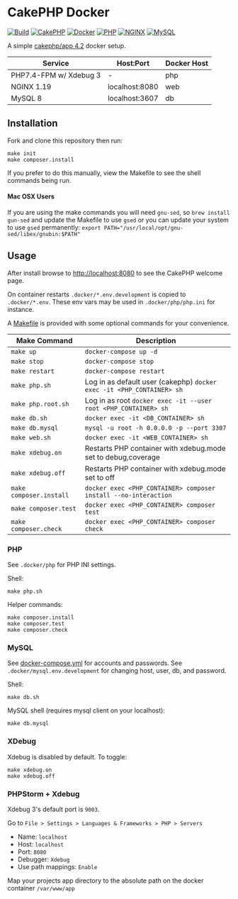 # CakePHP Docker

[![Build](https://github.com/cnizzardini/cakephp-docker/workflows/Build/badge.svg?branch=master)](https://github.com/cnizzardini/cakephp-docker/actions)
[![CakePHP](https://img.shields.io/badge/cakephp-4.2-red?logo=cakephp)](https://book.cakephp.org/4/en/index.html)
[![Docker](https://img.shields.io/badge/docker-0db7ed.svg?logo=docker)](https://www.docker.com)
[![PHP](https://img.shields.io/badge/php-7.4-8892BF.svg?logo=php)](https://php.net/)
[![NGINX](https://img.shields.io/badge/nginx-1.19-009639.svg?logo=nginx)](https://www.nginx.com/)
[![MySQL](https://img.shields.io/badge/mysql-8-00758F.svg?logo=mysql)](https://www.mysql.com/)

A simple [cakephp/app 4.2](https://github.com/cakephp/app/releases/tag/4.2.1) docker setup.

| Service                   | Host:Port         | Docker Host   |
| -----------               | -----------       | -----------   |
| PHP7.4-FPM w/ Xdebug 3    | -                 | php           |
| NGINX 1.19                | localhost:8080    | web           |
| MySQL 8                   | localhost:3607    | db            |

## Installation

Fork and clone this repository then run:

```console
make init
make composer.install
```

If you prefer to do this manually, view the Makefile to see the shell commands being run.

#### Mac OSX Users
If you are using the make commands you will need `gnu-sed`, so `brew install gun-sed` and update the Makefile to
use `gsed` or you can update your system to use `gsed` permanently:
`export PATH="/usr/local/opt/gnu-sed/libex/gnubin:$PATH"`

## Usage

After install browse to [http://localhost:8080](http://localhost:8080) to see the CakePHP welcome page.

On container restarts `.docker/*.env.development` is copied to `.docker/*.env`. These env vars may be used in
`.docker/php/php.ini` for instance.

A [Makefile](Makefile) is provided with some optional commands for your convenience.

| Make Command              | Description       |
| -----------               | -----------       |
| `make up`                 | `docker-compose up -d` |
| `make stop`               | `docker-compose stop` |
| `make restart`            | `docker-compose restart` |
| `make php.sh`             | Log in as default user (cakephp) `docker exec -it <PHP_CONTAINER> sh` |
| `make php.root.sh`         | Log in as root `docker exec -it --user root <PHP_CONTAINER> sh` |
| `make db.sh`             | `docker exec -it <DB_CONTAINER> sh` |
| `make db.mysql`           | `mysql -u root -h 0.0.0.0 -p --port 3307` |
| `make web.sh`             | `docker exec -it <WEB_CONTAINER> sh` |
| `make xdebug.on`          | Restarts PHP container with xdebug.mode set to debug,coverage |
| `make xdebug.off`         | Restarts PHP container with xdebug.mode set to off |
| `make composer.install`   | `docker exec <PHP_CONTAINER> composer install --no-interaction` |
| `make composer.test`      | `docker exec <PHP_CONTAINER> composer test` |
| `make composer.check`     | `docker exec <PHP_CONTAINER> composer check` |

### PHP

See `.docker/php` for PHP INI settings. 

Shell:

```console
make php.sh
```

Helper commands:

```console
make composer.install
make composer.test
make composer.check
```

### MySQL

See [docker-compose.yml](docker-compose.yml) for accounts and passwords. See `.docker/mysql.env.development` for
changing host, user, db, and password.

Shell:

```console
make db.sh
```

MySQL shell (requires mysql client on your localhost):

```console
make db.mysql
```

### XDebug

Xdebug is disabled by default. To toggle:

```console
make xdebug.on
make xdebug.off
```

### PHPStorm + Xdebug

Xdebug 3's default port is `9003`.

Go to `File > Settings > Languages & Frameworks > PHP > Servers`

- Name: `localhost`
- Host: `localhost`
- Port: `8080`
- Debugger: `Xdebug`
- Use path mappings: `Enable`

Map your projects app directory to the absolute path on the docker container `/var/www/app`